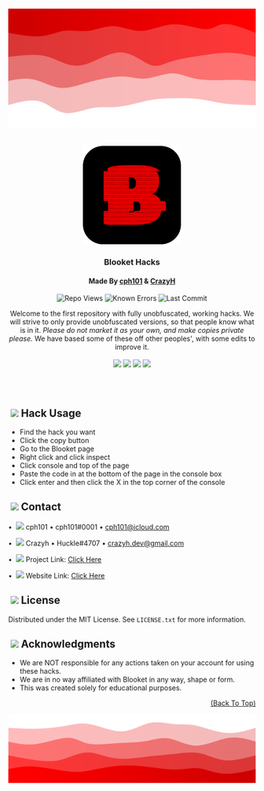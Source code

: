 <a name="readme-top"></a>
<img src="images/head.png" width="100%" height="20%" />
<!-- PROJECT LOGO -->
<br />
<div align="center">
  <a href="https://github.com/Blooket-Cheats/Blooket-Hacks">
	 <img src="images/animated_icon.gif" alt="Logo" width="200" height="200" />
  </a>
  
<h3 align="center">Blooket Hacks</h3>
<h4 align="center">Made By <a href="https://github.com/cph101/">cph101</a> & <a href="https://github.com/crazyh2/">CrazyH</a></h4>

<span id="badges-container">
	
![Repo Views](https://komarev.com/ghpvc/?username=Blooket-Cheats-Blooket-Hacks&color=red&style=flat&label=Repo+views)
![Known Errors](https://img.shields.io/endpoint?url=https%3A%2F%2Fblooket-hacks-7b911-default-rtdb.firebaseio.com%2FknownErrors.json)
![Last Commit](https://img.shields.io/github/last-commit/Blooket-Cheats/Blooket-Hacks?logo=GitHub&color=red&label=Last+Commit)
	
</span>

  <p align="center">
   Welcome to the first repository with fully unobfuscated, working hacks.
   We will strive to only provide unobfuscated versions, so that people know what is in it.
   <i>Please do not market it as your own, and make copies private please.</i>
   We have based some of these off other peoples', with some edits to improve it.
    <br />
    <br />
    <a href="https://github.com/Blooket-Cheats/Blooket-Hacks/wiki"><img height="35px" src="https://github.com/Blooket-Cheats/Blooket-Hacks/blob/main/images/wikiBtn.svg?raw=true"></a>
    <a href="https://github.com/Blooket-Cheats/Blooket-Hacks/issues/new?assignees=cph101%2C+CrazyH2&labels=bug%2Chelp+wanted&template=bug_report.yml&title=🪲+Bug%3A+"><img height="35px" src="https://github.com/Blooket-Cheats/Blooket-Hacks/blob/main/images/reportBug.svg?raw=true&height=50px"></a>
    <a href="https://github.com/Blooket-Cheats/Blooket-Hacks/issues/new?assignees=cph101%2C+CrazyH2&labels=enhancement&template=hack_request.yml&title=🏝%EF%B8%8F+Feature+Request%3A+"><img height="35px" src="https://github.com/Blooket-Cheats/Blooket-Hacks/blob/main/images/requestBtn.svg?raw=true&height=50px"></a>
    <a href="https://discord.gg/Td44dJqqcT"><img height="35px" src="https://github.com/Blooket-Cheats/Blooket-Hacks/blob/main/images/supportDiscord.svg?raw=true&height=50px"></a>
  </p>
</div>
<br /><br />

<!-- USAGE -->
## ‎‎ <img width="18" src="https://cdn.discordapp.com/emojis/1034440804938301447"> ‎ ‎ Hack Usage
- Find the hack you want
- Click the copy button
- Go to the Blooket page
- Right click and click inspect
- Click console and top of the page
- Paste the code in at the bottom of the page in the console box
- Click enter and then click the X in the top corner of the console

<!-- CONTACT -->
## ‎‎ <img width="18" src="https://cdn.discordapp.com/emojis/1035536629407957042"> ‎ ‎ Contact

• ‎ <img width="18" src="https://i.ibb.co/XkWwv7D/A63558-E9-8-A93-42-F8-BF87-BA05-D2-EBD817.png"> ‎ cph101 • cph101\#<span>&#x30;&#x30;&#x30;</span>1 • cph101@icloud.com</span>

• ‎ <img width="18" src="https://i.ibb.co/nCb2NjY/3-CE6-DBB3-9-E4-A-4-DE4-8090-F8-ACCD394-AE1.png"> ‎ Crazyh • Huckle\#4707 • crazyh.dev@gmail.com

• ‎ <img width="18" src="https://cdn.discordapp.com/emojis/1056989789691322459"> ‎ Project Link: [Click Here](https://github.com/Blooket-Cheats/Blooket-Hacks)

• ‎ <img width="18" src="https://cdn.discordapp.com/emojis/1032768182341091338.png"> ‎ Website Link: [Click Here](https://blooket-hacks.crazyh.repl.co)

<!-- LICENSE -->
## ‎‎ <img width="18" src="https://cdn.discordapp.com/emojis/1022522686603276350"> ‎ ‎ License

Distributed under the MIT License. See `LICENSE.txt` for more information.

<!-- ACKNOWLEDGMENTS -->
## ‎‎ <img width="18" src="https://cdn.discordapp.com/emojis/1012520645915062292"> ‎ ‎ Acknowledgments

* We are NOT responsible for any actions taken on your account for using these hacks.
* We are in no way affiliated with Blooket in any way, shape or form.
* This was created solely for educational purposes.

<p align="right"><a href="#readme-top">(Back To Top)</a></p>

<img src="images/foot.png" width="100%" height="40%" />
